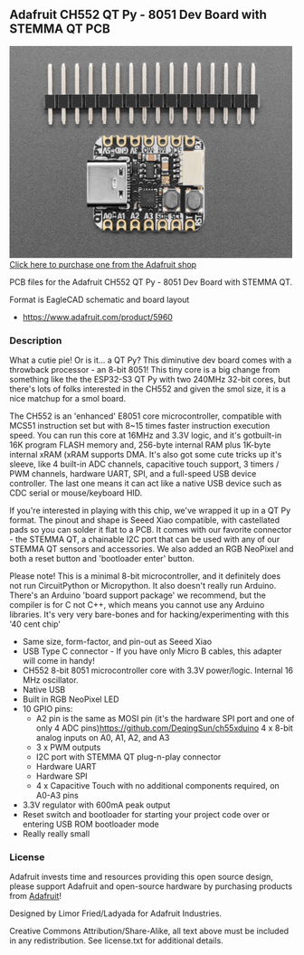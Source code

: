 ## Adafruit CH552 QT Py - 8051 Dev Board with STEMMA QT PCB

<a href="http://www.adafruit.com/products/5960"><img src="assets/5960.jpg?raw=true" width="500px"><br/>
Click here to purchase one from the Adafruit shop</a>

PCB files for the Adafruit CH552 QT Py - 8051 Dev Board with STEMMA QT. 

Format is EagleCAD schematic and board layout
* https://www.adafruit.com/product/5960

### Description

What a cutie pie! Or is it... a QT Py? This diminutive dev board comes with a throwback processor - an 8-bit 8051! This tiny core is a big change from something like the the ESP32-S3 QT Py with two 240MHz 32-bit cores, but there's lots of folks interested in the CH552 and given the smol size, it is a nice matchup for a smol board.

The CH552  is an 'enhanced' E8051 core microcontroller, compatible with MCS51 instruction set but with 8~15 times faster instruction execution speed. You can run this core at 16MHz and 3.3V logic, and it's gotbuilt-in 16K program FLASH memory and, 256-byte internal RAM plus 1K-byte internal xRAM (xRAM supports DMA. It's also got some cute tricks up it's sleeve, like 4 built-in ADC channels, capacitive touch support, 3 timers / PWM channels, hardware UART, SPI, and a full-speed USB device controller. The last one means it can act like a native USB device such as CDC serial or mouse/keyboard HID.

If you're interested in playing with this chip, we've wrapped it up in a QT Py format. The pinout and shape is Seeed Xiao compatible, with castellated pads so you can solder it flat to a PCB. It comes with our favorite connector - the STEMMA QT, a chainable I2C port that can be used with any of our STEMMA QT sensors and accessories. We also added an RGB NeoPixel and both a reset button and 'bootloader enter' button.

Please note! This is a minimal 8-bit microcontroller, and it definitely does not run CircuitPython or Micropython. It also doesn't really run Arduino. There's an Arduino 'board support package' we recommend, but the compiler is for C not C++, which means you cannot use any Arduino libraries. It's very very bare-bones and for hacking/experimenting with this '40 cent chip'

* Same size, form-factor, and pin-out as Seeed Xiao
* USB Type C connector - If you have only Micro B cables, this adapter will come in handy!
* CH552 8-bit 8051 microcontroller core with 3.3V power/logic. Internal 16 MHz oscillator.
* Native USB
* Built in RGB NeoPixel LED
* 10 GPIO pins:
	* A2 pin is the same as MOSI pin (it's the hardware SPI port and one of only 4 ADC pins)https://github.com/DeqingSun/ch55xduino 4 x 8-bit analog inputs on A0, A1, A2, and A3
	* 3 x PWM outputs
	* I2C port with STEMMA QT plug-n-play connector
	* Hardware UART
	* Hardware SPI
	* 4 x Capacitive Touch with no additional components required, on A0-A3 pins
* 3.3V regulator with 600mA peak output
* Reset switch and bootloader for starting your project code over or entering USB ROM bootloader mode
* Really really small

### License

Adafruit invests time and resources providing this open source design, please support Adafruit and open-source hardware by purchasing products from [Adafruit](https://www.adafruit.com)!

Designed by Limor Fried/Ladyada for Adafruit Industries.

Creative Commons Attribution/Share-Alike, all text above must be included in any redistribution. 
See license.txt for additional details.
